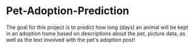 # Pet-Adoption-Prediction
The goal for this project is to predict how long (days) an animal will be kept in an adoption home based on descriptions about the pet, picture data, as well as the text involved with the pet's adoption post!
